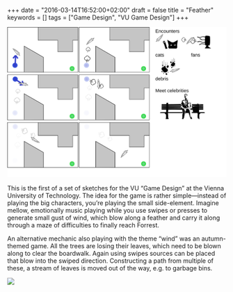 +++
date = "2016-03-14T16:52:00+02:00"
draft = false
title = "Feather"
keywords = []
tags = ["Game Design", "VU Game Design"]
+++

![](/media/feather_and_waves/feather.svg)

This is the first of a set of sketches for the VU “Game Design” at the Vienna University of Technology. The idea for the game is rather simple―instead of playing the big characters, you’re playing the small side-element. Imagine mellow, emotionally music playing while you use swipes or presses to generate small gust of wind, which blow along a feather and carry it along through a maze of difficulties to finally reach Forrest.

<!--more-->

An alternative mechanic also playing with the theme “wind” was an autumn-themed game. All the trees are losing their leaves, which need to be blown along to clear the boardwalk. Again using swipes sources can be placed that blow into the swiped direction. Constructing a path from multiple of these, a stream of leaves is moved out of the way, e.g. to garbage bins.

![](/media/feather_and_waves/sketches-3.jpg)
